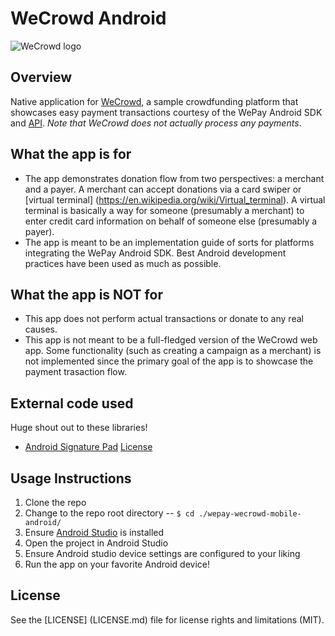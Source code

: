 # WeCrowd Android

![WeCrowd logo](http://wecrowd.wepay.com/assets/wecrowd-35e0bdd2be0a74e932a5af64576afa02.png "WeCrowd")

## Overview
Native application for [WeCrowd](http://wecrowd.wepay.com/), a sample crowdfunding platform that showcases easy payment transactions courtesy of the WePay Android SDK and [API](https://www.wepay.com/developer/). *Note that WeCrowd does not actually process any payments*.

## What the app is for
* The app demonstrates donation flow from two perspectives: a merchant and a payer. A merchant can accept donations via a card swiper or [virtual terminal] (https://en.wikipedia.org/wiki/Virtual_terminal). A virtual terminal is basically a way for someone (presumably a merchant) to enter credit card information on behalf of someone else (presumably a payer).
* The app is meant to be an implementation guide of sorts for platforms integrating the WePay Android SDK. Best Android development practices have been used as much as possible.

## What the app is NOT for
* This app does not perform actual transactions or donate to any real causes.
* This app is not meant to be a full-fledged version of the WeCrowd web app. Some functionality (such as creating a campaign as a merchant) is not implemented since the primary goal of the app is to showcase the payment trasaction flow.

## External code used
Huge shout out to these libraries!
* [Android Signature Pad](https://github.com/gcacace/android-signaturepad) [License](http://www.apache.org/licenses/LICENSE-2.0.txt)

## Usage Instructions
1. Clone the repo
2. Change to the repo root directory --  `$ cd ./wepay-wecrowd-mobile-android/`
4. Ensure [Android Studio](https://developer.android.com/sdk/index.html) is installed
5. Open the project in Android Studio
6. Ensure Android studio device settings are configured to your liking
7. Run the app on your favorite Android device!

## License
See the [LICENSE] (LICENSE.md) file for license rights and limitations (MIT).
